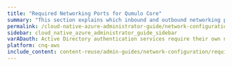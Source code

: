```yaml
---
title: "Required Networking Ports for Qumulo Core"
summary: "This section explains which inbound and outbound networking ports Qumulo Core requires."
permalink: /cloud-native-azure-administrator-guide/network-configuration/required-ports.html
sidebar: cloud_native_azure_administrator_guide_sidebar
varADauth: Active Directory authentication services require their own network port range. For an authoritative list, see <a href="https://docs.microsoft.com/en-us/previous-versions/windows/it-pro/windows-server-2008-R2-and-2008/dd772723%28v=ws.10%29?redirectedfrom=MSDN">Active Directory and Active Directory Domain Service Port Requirements</a> in the Windows Server 2008 R2 and Windows Server 2008 documentation.
platform: cnq-aws
include_content: content-reuse/admin-guides/network-configuration/required-ports.md
---
```


